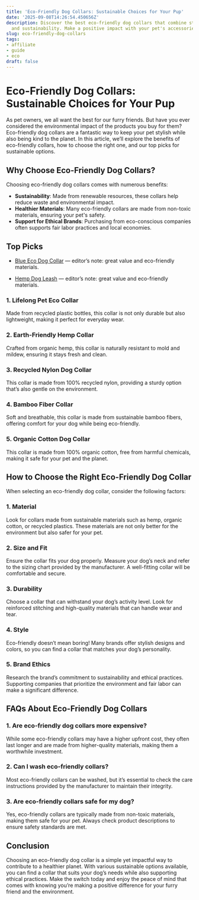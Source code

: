 ```yaml
---
title: 'Eco-Friendly Dog Collars: Sustainable Choices for Your Pup'
date: '2025-09-08T14:26:54.450656Z'
description: Discover the best eco-friendly dog collars that combine style, comfort,
  and sustainability. Make a positive impact with your pet's accessories.
slug: eco-friendly-dog-collars
tags:
- affiliate
- guide
- eco
draft: false
---
```


# Eco-Friendly Dog Collars: Sustainable Choices for Your Pup

As pet owners, we all want the best for our furry friends. But have you ever considered the environmental impact of the products you buy for them? Eco-friendly dog collars are a fantastic way to keep your pet stylish while also being kind to the planet. In this article, we’ll explore the benefits of eco-friendly collars, how to choose the right one, and our top picks for sustainable options.

## Why Choose Eco-Friendly Dog Collars?

Choosing eco-friendly dog collars comes with numerous benefits:

- **Sustainability**: Made from renewable resources, these collars help reduce waste and environmental impact.
- **Healthier Materials**: Many eco-friendly collars are made from non-toxic materials, ensuring your pet's safety.
- **Support for Ethical Brands**: Purchasing from eco-conscious companies often supports fair labor practices and local economies.

## Top Picks

- [Blue Eco Dog Collar](https://www.amazon.com/dp/B0B12345AB/?tag=ecopetguide-20) — editor’s note: great value and eco-friendly materials.

- [Hemp Dog Leash](https://www.amazon.com/dp/B08HEMP123/?tag=ecopetguide-20) — editor’s note: great value and eco-friendly materials.

### 1. **Lifelong Pet Eco Collar**  
Made from recycled plastic bottles, this collar is not only durable but also lightweight, making it perfect for everyday wear.

### 2. **Earth-Friendly Hemp Collar**  
Crafted from organic hemp, this collar is naturally resistant to mold and mildew, ensuring it stays fresh and clean.

### 3. **Recycled Nylon Dog Collar**  
This collar is made from 100% recycled nylon, providing a sturdy option that’s also gentle on the environment.

### 4. **Bamboo Fiber Collar**  
Soft and breathable, this collar is made from sustainable bamboo fibers, offering comfort for your dog while being eco-friendly.

### 5. **Organic Cotton Dog Collar**  
This collar is made from 100% organic cotton, free from harmful chemicals, making it safe for your pet and the planet.

## How to Choose the Right Eco-Friendly Dog Collar

When selecting an eco-friendly dog collar, consider the following factors:

### 1. **Material**  
Look for collars made from sustainable materials such as hemp, organic cotton, or recycled plastics. These materials are not only better for the environment but also safer for your pet.

### 2. **Size and Fit**  
Ensure the collar fits your dog properly. Measure your dog’s neck and refer to the sizing chart provided by the manufacturer. A well-fitting collar will be comfortable and secure.

### 3. **Durability**  
Choose a collar that can withstand your dog’s activity level. Look for reinforced stitching and high-quality materials that can handle wear and tear.

### 4. **Style**  
Eco-friendly doesn’t mean boring! Many brands offer stylish designs and colors, so you can find a collar that matches your dog’s personality.

### 5. **Brand Ethics**  
Research the brand’s commitment to sustainability and ethical practices. Supporting companies that prioritize the environment and fair labor can make a significant difference.

## FAQs About Eco-Friendly Dog Collars

### 1. **Are eco-friendly dog collars more expensive?**  
While some eco-friendly collars may have a higher upfront cost, they often last longer and are made from higher-quality materials, making them a worthwhile investment.

### 2. **Can I wash eco-friendly collars?**  
Most eco-friendly collars can be washed, but it’s essential to check the care instructions provided by the manufacturer to maintain their integrity.

### 3. **Are eco-friendly collars safe for my dog?**  
Yes, eco-friendly collars are typically made from non-toxic materials, making them safe for your pet. Always check product descriptions to ensure safety standards are met.

## Conclusion

Choosing an eco-friendly dog collar is a simple yet impactful way to contribute to a healthier planet. With various sustainable options available, you can find a collar that suits your dog’s needs while also supporting ethical practices. Make the switch today and enjoy the peace of mind that comes with knowing you’re making a positive difference for your furry friend and the environment.